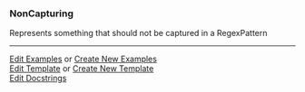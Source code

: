 ### <a id="McUtils.Parsers.RegexPatterns.NonCapturing">NonCapturing</a>
Represents something that should not be captured in a RegexPattern



___

[Edit Examples](https://github.com/McCoyGroup/McUtils/edit/edit/ci/examples/McUtils/Parsers/RegexPatterns/NonCapturing.md) or 
[Create New Examples](https://github.com/McCoyGroup/McUtils/new/edit/?filename=ci/examples/McUtils/Parsers/RegexPatterns/NonCapturing.md) <br/>
[Edit Template](https://github.com/McCoyGroup/McUtils/edit/edit/ci/docs/McUtils/Parsers/RegexPatterns/NonCapturing.md) or 
[Create New Template](https://github.com/McCoyGroup/McUtils/new/edit/?filename=ci/docs/templates/McUtils/Parsers/RegexPatterns/NonCapturing.md) <br/>
[Edit Docstrings](https://github.com/McCoyGroup/McUtils/edit/edit/McUtils/Parsers/RegexPatterns/NonCapturing/__init__.py?message=Update%20Docs)